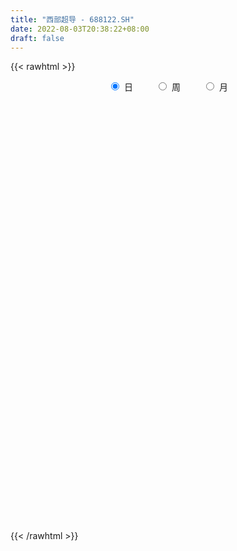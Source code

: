 ```yaml
---
title: "西部超导 - 688122.SH"
date: 2022-08-03T20:38:22+08:00
draft: false
---
```

{{< rawhtml >}}
    <div style="text-align: center">
        <label style="padding: 1rem;"><input style="margin-right: .5rem" type="radio" name="period" value="D" checked onclick="period_change(this)">日</label>
        <label style="padding: 1rem;"><input style="margin-right: .5rem" type="radio" name="period" value="W" onclick="period_change(this)">周</label>
        <label style="padding: 1rem;"><input style="margin-right: .5rem" type="radio" name="period" value="M" onclick="period_change(this)">月</label>
    </div>
    <div id="chart" style="height: 700px;"></div> 
    <script type="text/javascript">
        const D_v = [57027.42,48446.85,28046.89,37953.78,30852.14,162325.31,69707.3,101959.56,63583.74,63148.14,119239.12,76485.94,65074.45,111188.52,78993.96,98663.74,123408.89,110647.42,142051.95,63225.2,47201.34,43729.62,48823.1,102051.14,74031.85,87628.98,32818.19,31170.37,88315.98,64854.83,53844.44,51684.23,137825.36,200048.59,128542.59,64829.93,62893.76,61687.82,79766.02,69000.94,97392.15,54890.88,53044.72,69726.21,59780.4,45344.57,44100.99,67840.35,91385.64,55151.93,60480.2,50522.28,49335.0,26937.12,32583.42,28934.98,35469.59,57764.03,53669.3,38342.7,37540.08,57555.55,71163.08,38707.4,39367.63,46038.76,49444.09,58258.54,32965.31,24178.61,38503.69,73547.34,38342.26,63599.39,45339.49,41714.33,56532.76,75778.87,34344.13,21773.5,30338.18,36291.64,51525.41,87811.14,45546.42,60774.32,97685.31,61013.23,65616.36,51943.77,61048.98,67336.78,61920.7,81787.18,67456.93,51401.27,46165.67,102886.32,60103.16,50363.41,60274.38,87632.77,65618.44,65628.43,57380.72,41264.06,42016.08,89601.35,45863.29,64064.76,59469.29,48019.57,48780.52,35644.19,48282.32,44355.84,71027.33,82824.36,62574.26,123067.57,133809.39,112716.82,73483.2,62960.36,68723.86,106169.43,75143.52,88204.5,56214.66,53663.65,61919.44,58963.3,63326.14,52089.83,66176.0,89917.78,65395.13,65901.97,41947.98,49231.9,28905.96,27631.09,53488.25,55057.94,51469.54,52280.22,62489.91,56690.58,47560.97,55955.47,61143.95,40260.04,46722.71,30428.33,59166.1,34804.96,121939.46,64136.93,40184.03,48543.61,41804.87,35346.1,37020.71,33214.85,47218.52,63039.65,45026.88,24731.65,36877.8,35368.1,33563.31,35616.75,37044.67,57870.92,29372.92,44618.5,24556.59,21275.13,30909.27,34988.09,54610.08,16956.57,43494.52,30445.21,19922.7,42813.26,36936.7,21674.71,19981.69,34252.88,110930.07,59054.48,38199.43,26164.58,35424.66,32035.36,40298.21,45850.31,71883.12,35630.08,42596.51,39494.97,56755.79,58487.24,38365.01,36313.35,42392.71,49541.93,49494.05,58454.07,43697.83,41472.75,80933.39,67854.15,62449.76,38910.03,63928.89,50249.43,61956.06,55482.15,62510.7,93901.57,57106.71,40117.08,41220.97,36520.2,86731.71,132543.47,84507.27,71222.09,75343.32,62723.6,56294.05,63496.81,65098.68,57101.95,44288.17,49355.05,68244.44,177604.9,107948.39,81388.58,57133.51,55586.06,45649.23,84542.56,81088.76,82402.05,80209.77,62174.82,66253.97,136431.02,109353.73,121691.16,126866.62,191257.42,134963.25,105803.19,88731.63,115507.22,75445.06,67017.83,121593.19,73795.48,64242.0,87938.75,92090.74,66265.6,81469.46,97326.44,79227.2,92257.14,136342.35,100066.69,64715.04,72523.35,95875.71,77227.0,164157.5,68305.77,100524.69,49605.33,45935.05,47193.7,60741.63,68419.63,69269.49,54585.1,59413.17,49804.83,64938.25,49202.36,36484.06,26984.6,87600.62,36029.71,32215.84,59861.38,35288.98,86696.82,39581.29,39631.49,40087.29,26215.82,46668.92,27356.53,40952.16,39299.96,82412.97,54861.57,43089.24,33860.9,39773.05,34308.47,55915.06,69993.22,53138.33,48601.95,38971.61,59810.26,73914.83,69557.15,45769.28,103092.1,67958.18,50130.56,47833.45,59182.47,44489.31,48044.86,38451.21,60540.58,34086.86,43277.68,78548.74,85215.89,51246.7,50775.64,39223.56,52067.38,70601.54,34207.59,53481.96,89402.41,68734.56,37828.29,28563.62,37859.89,25555.88,30700.0,21625.68,38258.18,60382.24,25828.73,23712.63,29173.98,44944.7,70979.11,43513.46,50853.66,76410.58,101636.11,43041.86,40018.23,65933.99,55675.77,39710.43,48972.15,46639.34,32356.19,52362.65,31586.1,71595.82,86142.08,50240.61,37522.15,40723.95,103783.14,69205.96,57988.35,42858.79,46352.76,26786.65,36410.74,47304.78,29068.51,36529.67,43624.9,48409.45,39791.26,82767.28,58743.02,65323.08,81093.88,68467.56,48480.11,46813.18,42359.07,45041.87,87777.23,53024.63,35966.98,29689.89,35693.37,40023.54,88210.64,49537.74,30926.46,29955.31,21260.48,43390.33,26298.5,48642.52,35992.98,42456.88,31745.83,30101.41,36838.74,35193.21,30448.3,47803.25,29504.48,29858.89,36404.52,27430.95,23989.66,36433.1,25841.75,31567.59,28954.75,26285.07,32828.62,39932.23,43326.8,40684.73,76130.39,64665.5,62551.54,56770.51,60420.92,44391.58,34365.18,16111.24,17158.92,39846.95,24050.66,37837.43,30475.59,41305.48,37239.36,23524.22,35943.23,23025.29,21805.63,35883.62,55205.92,49694.63,74684.86,40868.38,45244.74,45487.69,81113.72,47164.55,39304.86,45161.54,35878.84,36767.37,45841.54,25528.65,39670.45,59153.28,59646.65,50591.96,32768.03,31453.62,39919.98,37384.37,91114.73,59478.33,49110.61,40382.24,42109.99,38418.59,40827.7,42742.59,35802.33,30528.11,61265.35,32115.95,28918.44,53665.56,33071.39,21815.39,26002.29,23308.97,30430.39,57127.09,58493.7,54087.59,67281.96]
const D_histogram = [0.0,-0.2303817664,-0.358349455,-0.37950124,-0.4319228466,-0.561476262,-0.6170696607,-0.8396038629,-0.8609091886,-0.7281202175,-0.4108756214,-0.158361403,-0.044172699,0.2977956426,0.4569636033,0.7436120621,0.903264761,1.0277741874,0.9254667685,0.8157131304,0.5915911968,0.5238041508,0.4523416451,0.5427493264,0.5333556981,0.3094374832,0.1707760664,0.0898788797,0.1494168376,0.1486490974,-0.0759250431,-0.0567741232,0.2304125677,0.5927995563,0.8958187535,1.0122364627,1.0485966151,0.9283739568,0.8692714677,0.839384095,0.5543222094,0.255742626,0.2196683895,0.2576203853,0.3298212645,0.2453680159,0.1329653009,0.2645425148,0.5466465939,0.5624483309,0.5815343249,0.3680565774,0.0817056737,-0.0612737266,-0.0569779965,-0.0166279371,0.0735990845,0.0446861494,-0.0581257639,-0.1832269519,-0.4282802682,-0.6887462994,-1.0591588415,-1.2245722796,-1.4580795413,-1.4876826546,-1.5338733575,-1.2520534112,-1.0050297652,-0.791750841,-0.5598587269,-0.4663028696,-0.3037508926,0.1111976391,0.3687764584,0.4610452828,0.2523603139,0.1276983667,-0.0631382644,-0.2157427754,-0.2835621478,-0.2219243788,-0.0997396705,-0.2961420854,-0.4974631585,-0.557439008,-0.2819007378,-0.0772663914,0.2446832768,0.3387404955,0.2855328023,0.2876650369,0.3020178385,0.397256164,0.5417612278,0.613247432,0.5795766754,0.6616818426,0.7894810914,0.730014263,0.7786261846,0.8249246154,0.9605541037,0.8735648078,0.6534405225,0.481173322,0.2300495302,0.3697182971,0.2905058188,0.5083623747,0.5296945346,0.6603724651,0.6272307309,0.4980995296,0.5952357122,0.8545466244,1.2388930992,1.1074695858,0.8402934215,0.4158814269,-0.4495431238,-0.9042648712,-1.051417078,-1.1967059424,-1.1741298062,-1.3613821513,-1.3915396731,-1.6273581885,-1.5203518358,-1.334630852,-0.94672281,-0.6634158419,-0.7870329529,-0.809621905,-1.063887412,-1.342948494,-1.5075421795,-1.2622173897,-1.1139243312,-1.1918661265,-1.1980359728,-1.1000070079,-0.7140235954,-0.3856951614,-0.266189469,-0.2181337946,-0.0598921411,0.1228770984,0.1841614753,0.2116178423,0.1106506947,0.1888633242,0.1272393381,0.1340712906,-0.100204046,-0.3288633546,-0.8929017284,-1.329859666,-1.5240209946,-1.3959970262,-1.259739662,-1.0894082144,-0.8843823898,-0.6140124237,-0.275892846,0.1048256737,0.3739848939,0.4982701443,0.5004877648,0.6119245505,0.8356355238,0.9552653887,1.0771538129,0.8903938411,0.7859741009,0.6513304145,0.591385051,0.5124069743,0.4902040376,0.5770236126,0.4282815167,0.2995356081,0.4095602335,0.495976358,0.5134332006,0.4575025944,0.3127910263,0.2246055221,0.144051536,0.0153775675,0.1115038919,0.2794197802,0.4088642039,0.4043696219,0.4262813743,0.4721965233,0.3573656647,0.2197395741,0.2481236754,0.1755661124,0.1075995469,0.1504891768,0.2960078737,0.4567061842,0.4751403954,0.4183113483,0.3054854026,0.3740164123,0.3781894349,0.4066755847,0.3752284079,0.2578698734,0.4483307192,0.5960825038,0.5037445667,0.4062906285,0.2817329859,0.2437156829,0.1222551337,0.0771124074,-0.0622330047,-0.3623044821,-0.4868220438,-0.5606773769,-0.4885008858,-0.3797951792,-0.0443428102,0.25492556,0.4986527388,0.6036717568,0.5593486589,0.5124523433,0.3120711913,0.3590481368,0.2342278378,-0.0216183376,-0.1884982123,-0.3395775901,-0.3163446263,0.1270772388,0.2749006257,0.345221061,0.4180123732,0.232951329,0.0313753095,0.0577725208,0.0845064388,0.2406835654,0.437348726,0.5236402385,0.5797070257,0.442175995,0.2628937114,-0.0377811551,0.1284393466,0.4321520771,0.9289424555,0.9691202574,0.959379727,1.1617351763,1.1965931531,1.0159750465,1.1516243325,1.1566798295,0.9238179514,0.7127560213,0.1291280605,-0.3724516802,-0.4565908595,-0.0298515287,0.151067716,0.4265448318,0.3176593177,-0.025238768,-0.3289381356,-0.5358769993,-0.5405489469,-0.4527048702,-1.0373298584,-1.4309697486,-1.8175769569,-1.8684040392,-1.8582010097,-1.8717773259,-1.7242488842,-1.4374272158,-1.427970411,-1.4479264234,-1.3249801225,-1.3475486902,-1.3989946668,-1.1480338863,-0.958662179,-0.8749859296,-0.9614198086,-0.8675935992,-0.9164429109,-0.8675504364,-0.8403057914,-0.7967864438,-0.7409790398,-0.4808716376,-0.1901297034,0.0265098068,0.275269237,0.4788007285,0.5605368736,0.5239956661,0.6559107096,0.8664935876,0.8893699234,0.8730557756,0.8118978365,0.778233213,0.8351821847,0.9510570371,0.81035853,0.8092110959,0.5969952287,0.6808936649,0.9214664617,1.0157846908,1.0315955464,1.3249567771,1.302908522,1.1221972303,0.9210684513,0.9683045372,0.9827328813,1.0176359519,0.8512629956,0.4653217375,0.158127019,-0.0654605204,0.1504731897,0.3813388545,0.2748256893,0.022434003,-0.0912317995,-0.3638601928,-0.6993043109,-0.7907365891,-0.9325918077,-0.934392432,-0.7708806455,-0.6867055598,-0.5702271445,-0.4223535401,-0.4179444652,-0.5237945582,-0.5988365018,-0.716278349,-0.4989567379,-0.4394459286,-0.4847950011,-0.5100612107,-0.3524123857,0.0757962657,0.3925048762,0.3231637678,-0.1422388585,-0.6256709279,-1.0827861615,-1.3776368565,-1.6153662956,-1.4124997491,-1.2631706036,-1.0393894582,-0.7885160665,-0.6194459893,-0.570364692,-0.5901048641,-0.7131425297,-0.6835278917,-0.7043707474,-0.6762838123,-0.6825536254,-0.2298407522,-0.1584892845,-0.1342648388,0.1332352114,0.1891684352,0.1569956536,0.1589968363,0.3383035828,0.3537280988,0.4045802948,0.4555428753,0.3854403242,0.1707771056,0.423925382,0.597396907,0.8419377229,1.1705302278,1.3704527762,1.4576165568,1.2919916316,1.0170572762,0.7922798203,0.3166322767,0.0034325669,-0.048585798,-0.1529577173,-0.2313551991,-0.3501003332,-0.0435790649,0.147846706,0.1278493404,0.2696542026,0.2336002537,0.3286562024,0.334231305,0.3503142336,0.1798887418,0.3184548898,0.4276357949,0.4491591766,0.5629218382,0.3800835629,0.0857921574,-0.1195344633,-0.4195223657,-0.6089976948,-0.9578396609,-1.1410397361,-1.2835192152,-1.115027273,-0.8459840978,-0.6537282043,-0.7096424756,-0.7219125865,-1.0268179811,-1.2843047113,-1.0355199151,-0.5943291031,0.1167160558,0.8298106522,1.1283926764,1.5720533636,1.7249798815,1.6026831825,1.4701842186,1.3080822213,1.1610216588,1.1694887678,1.0674735461,1.0497346448,0.9167917508,0.7426860005,0.5770177677,0.388269578,0.3172329567,0.1768340348,0.1064925682,0.2219907857,-0.0248415648,0.1217644425,0.3002379045,0.2033801357,0.0042961792,-0.3320357929,-0.3256567294,-0.3267888385,-0.414787603,-0.6014520565,-0.7922152679,-0.8429155489,-0.7355159372,-0.6580586724,-0.7576443792,-0.399654477,0.100920449,0.2438355181,0.4302210312,0.2814664513,0.1633816454,0.134793721,0.7212584938,1.0322350467,1.1620971694,1.1434569689,0.847590851,0.4636568189,0.0799692812,-0.12983192,-0.207863316,-0.3774291123,-0.5135693079,-0.5342979159,-0.4127376522,-0.0957442459,-0.0108898479,-0.0287339994,0.0693809337,0.1385106221,0.1778752148,-0.0259708186,-0.2049473194,-0.2940308782,-0.1791178289]
const D_fast = [0.0,-0.287977208,-0.5055322603,-0.6215593553,-0.7819616735,-1.0518841545,-1.2617449683,-1.6941801362,-1.9307127591,-1.9799538424,-1.7654281517,-1.552504284,-1.4493587547,-1.0329415025,-0.759532641,-0.2869811667,0.0984877225,0.4799406958,0.608999969,0.7031746135,0.6269504791,0.6901144708,0.7317373764,0.9578323892,1.0817776855,0.9352188414,0.8392514412,0.7808239744,0.8777161418,0.9141106758,0.6705552746,0.6755126636,1.0203024965,1.5308893742,2.0578632598,2.4273400846,2.7258493908,2.8377202217,2.9959355995,3.1758942505,3.0294129173,2.7947689904,2.8136118513,2.9159689434,3.0706251387,3.0475138941,2.9683525043,3.166065347,3.5848310745,3.7412448943,3.9057144694,3.7842508663,3.518326381,3.3600285491,3.35007978,3.3862728552,3.4948996479,3.4771582502,3.3598148959,3.1889069699,2.8367835866,2.4041309805,1.7689287281,1.29737222,0.699345073,0.297821296,-0.1318377463,-0.1630311527,-0.167264948,-0.1519237341,-0.0599963017,-0.0830161618,0.0035980921,0.4463460336,0.7961189674,1.0036491125,0.858054222,0.7653168666,0.5586956694,0.3521554646,0.2134455552,0.2196022295,0.3168520202,0.0464140839,-0.2792727788,-0.4786083804,-0.2735452946,-0.088227546,0.2948929413,0.4736352839,0.4918107913,0.5658592852,0.6557165463,0.8502689128,1.1302142836,1.3550123458,1.4662357581,1.7137613859,2.0389309075,2.1619676449,2.4052361127,2.6577656973,3.0335337115,3.1649356176,3.1081714629,3.0561975929,2.8625861837,3.0946845248,3.0880985012,3.4330456508,3.5868014443,3.8825724912,4.0062384396,4.0016321208,4.2475772314,4.7205247997,5.4145945493,5.5600384323,5.5029356235,5.1824939855,4.2046836539,3.5238956887,3.1138892124,2.6694238624,2.398467547,1.8708696641,1.492827224,0.8501691616,0.5770875552,0.429150826,0.5803781655,0.6978311732,0.377455824,0.1524613956,-0.3677759644,-0.9825741699,-1.5240534002,-1.5942829579,-1.7244709822,-2.1003793091,-2.4060581486,-2.5830309357,-2.3755534221,-2.1436487784,-2.0906904532,-2.0971682275,-1.9538996093,-1.7404110952,-1.6330863495,-1.5527255219,-1.6260299958,-1.5006015352,-1.5304156868,-1.4900659116,-1.7493922598,-2.0602674071,-2.847531213,-3.616954067,-4.1921206442,-4.4130959324,-4.5917734838,-4.6937940897,-4.7098638626,-4.5929970024,-4.3238506362,-3.9169256981,-3.5542702543,-3.3054174679,-3.1780779062,-2.9136599828,-2.4810401286,-2.1225939165,-1.7314170391,-1.6955785506,-1.6035047656,-1.5753158484,-1.4874149492,-1.4382912823,-1.3379432096,-1.1068677314,-1.1485394481,-1.2024014547,-0.989986771,-0.7795765569,-0.6337614142,-0.5753163718,-0.6418301833,-0.6738643071,-0.718405409,-0.8432349857,-0.7192326884,-0.481461855,-0.2498013804,-0.1532035569,-0.0247214609,0.139242819,0.1137533765,0.0310621794,0.1214771995,0.0928111646,0.0517444858,0.13225641,0.3517770753,0.6266519318,0.7638712419,0.8116200319,0.7751654368,0.9372005496,1.0359209309,1.1660759768,1.228435902,1.1755448359,1.4780883615,1.7748607721,1.8084589766,1.8125776956,1.7584532994,1.7813649172,1.6904681514,1.664603527,1.5096998636,1.1190522657,0.8728291931,0.6588045157,0.6088557854,0.6226126972,0.9469793637,1.3099791239,1.6783694873,1.9343064446,2.0298205114,2.1110372816,1.9886739274,2.1254129072,2.0591495676,1.7978988078,1.5838943801,1.3479206047,1.2920674119,1.7672585867,1.9838071301,2.1404328306,2.3177272362,2.1909040241,1.9971718321,2.0380121735,2.0858727012,2.3022207192,2.6082230612,2.8254246334,3.026418177,2.999431145,2.8858722893,2.575752134,2.7740824724,3.1858332222,3.9148592145,4.1973170806,4.427421482,4.9202107254,5.2542169905,5.3275926456,5.7511480147,6.045373469,6.0434660788,6.010593154,5.4592472083,4.8645545476,4.6662676534,5.085544102,5.3042302757,5.6863435995,5.6568729148,5.3076651371,4.9217312356,4.5808231221,4.4410139378,4.4156817969,3.5717243441,2.8203420168,1.9793405693,1.4614124771,1.0070652542,0.5255446065,0.2420108272,0.1694756916,-0.1780601063,-0.5599977246,-0.7682964542,-1.1277521945,-1.5289468379,-1.5649945289,-1.6152883663,-1.7503585994,-2.0771474305,-2.2002196209,-2.4781796604,-2.6461747949,-2.8290065978,-2.9846838611,-3.1141212171,-2.9742317243,-2.731022216,-2.507755254,-2.1901785146,-1.866946841,-1.6450764775,-1.5506187685,-1.2547260475,-0.8275197727,-0.582300956,-0.38035116,-0.2385346399,-0.0776409601,0.1881035577,0.5417426694,0.6036337948,0.8047891347,0.7418220747,0.9959439271,1.4668833394,1.8151477411,2.0888574833,2.7134579083,3.0171367837,3.1169747996,3.1461131334,3.4354253536,3.695536918,3.9848489766,4.0312917692,3.7616809455,3.4940179817,3.2540653122,3.5076173198,3.8338176981,3.7960109553,3.5492277698,3.4127540174,3.0491605758,2.53889038,2.2497739545,1.874770784,1.6393720518,1.6101636769,1.5226623726,1.4965840018,1.5388692212,1.4387921798,1.2019934473,0.9772423782,0.6807309438,0.7733133704,0.7229626976,0.5564148747,0.4036333625,0.473179091,0.9203368089,1.3351716384,1.346621472,0.8456591311,0.2058093297,-0.5220024443,-1.1612623534,-1.8028333665,-1.9530917571,-2.1195552626,-2.1556214818,-2.1018771067,-2.0876685268,-2.1811784026,-2.3484447907,-2.6497680886,-2.7910354236,-2.9879709661,-3.1289549841,-3.3058632036,-2.9106105185,-2.8788813718,-2.8882231359,-2.5874142828,-2.4841889502,-2.4771128184,-2.4353624267,-2.1714797844,-2.0676232437,-1.9156259741,-1.7507776748,-1.7245201448,-1.896489087,-1.5373594651,-1.2145387134,-0.7595134667,-0.1382884049,0.4042473376,0.8558152574,1.0131882401,0.9925182038,0.965810703,0.5693212285,0.2569796604,0.192814846,0.0502034974,-0.0860327842,-0.2923030016,0.0033235004,0.2317109479,0.2436759173,0.4528943302,0.4752404448,0.652460444,0.7415933728,0.8452548598,0.7198015535,0.937981424,1.1540712778,1.2878844536,1.5423775747,1.4545601902,1.181716824,0.9465065876,0.5416380937,0.1999133409,-0.3883885404,-0.8568485496,-1.3202078326,-1.4304727086,-1.3729255578,-1.3441017154,-1.5774266056,-1.7701748631,-2.331784753,-2.910347661,-2.9204428436,-2.6278343074,-1.8876101346,-0.9670628751,-0.3863826818,0.4502913463,1.0344628345,1.3128369312,1.5478840219,1.7128025799,1.8559974322,2.1568367331,2.3216898979,2.5663846578,2.6626397015,2.6742054514,2.6527916605,2.5611108653,2.5693824831,2.4731920699,2.4294737454,2.6004696592,2.3474269176,2.5244740355,2.7780069736,2.7319942388,2.533984327,2.1146434067,2.0396082878,1.9567789692,1.7650833039,1.4280558363,1.0392388079,0.7778096397,0.701330267,0.6142728637,0.3252760621,0.5833523451,1.1091573833,1.313031332,1.6069721029,1.5285841358,1.4513447413,1.4564552471,2.2232346434,2.792269958,3.212656373,3.4798804147,3.3959120096,3.1278921821,2.7641969648,2.5219377836,2.3919405585,2.1280174841,1.8634849616,1.7091818747,1.7275577253,2.0206150701,2.1027470061,2.0777193548,2.1931795214,2.2969368653,2.3807702616,2.1704315236,1.940218193,1.7776269146,1.8477605066]
const D_slow = [0.0,-0.0575954416,-0.1471828053,-0.2420581153,-0.350038827,-0.4904078925,-0.6446753076,-0.8545762734,-1.0698035705,-1.2518336249,-1.3545525302,-1.394142881,-1.4051860557,-1.3307371451,-1.2164962443,-1.0305932287,-0.8047770385,-0.5478334916,-0.3164667995,-0.1125385169,0.0353592823,0.16631032,0.2793957313,0.4150830629,0.5484219874,0.6257813582,0.6684753748,0.6909450947,0.7282993041,0.7654615785,0.7464803177,0.7322867869,0.7898899288,0.9380898179,1.1620445063,1.4151036219,1.6772527757,1.9093462649,2.1266641318,2.3365101556,2.4750907079,2.5390263644,2.5939434618,2.6583485581,2.7408038742,2.8021458782,2.8353872034,2.9015228321,3.0381844806,3.1787965633,3.3241801446,3.4161942889,3.4366207073,3.4213022757,3.4070577765,3.4029007923,3.4213005634,3.4324721008,3.4179406598,3.3721339218,3.2650638548,3.0928772799,2.8280875695,2.5219444996,2.1574246143,1.7855039506,1.4020356113,1.0890222585,0.8377648172,0.6398271069,0.4998624252,0.3832867078,0.3073489846,0.3351483944,0.427342509,0.5426038297,0.6056939082,0.6376184999,0.6218339338,0.5678982399,0.497007703,0.4415266083,0.4165916907,0.3425561693,0.2181903797,0.0788306277,0.0083554432,-0.0109611546,0.0502096646,0.1348947884,0.206277989,0.2781942482,0.3536987079,0.4530127489,0.5884530558,0.7417649138,0.8866590827,1.0520795433,1.2494498161,1.4319533819,1.626609928,1.8328410819,2.0729796078,2.2913708098,2.4547309404,2.5750242709,2.6325366535,2.7249662277,2.7975926824,2.9246832761,3.0571069097,3.222200026,3.3790077087,3.5035325912,3.6523415192,3.8659781753,4.1757014501,4.4525688466,4.6626422019,4.7666125587,4.6542267777,4.4281605599,4.1653062904,3.8661298048,3.5725973532,3.2322518154,2.8843668971,2.47752735,2.0974393911,1.7637816781,1.5271009755,1.3612470151,1.1644887768,0.9620833006,0.6961114476,0.3603743241,-0.0165112208,-0.3320655682,-0.610546651,-0.9085131826,-1.2080221758,-1.4830239278,-1.6615298267,-1.757953617,-1.8245009842,-1.8790344329,-1.8940074682,-1.8632881936,-1.8172478247,-1.7643433642,-1.7366806905,-1.6894648594,-1.6576550249,-1.6241372022,-1.6491882137,-1.7314040524,-1.9546294845,-2.287094401,-2.6680996497,-3.0170989062,-3.3320338217,-3.6043858753,-3.8254814728,-3.9789845787,-4.0479577902,-4.0217513718,-3.9282551483,-3.8036876122,-3.678565671,-3.5255845334,-3.3166756524,-3.0778593052,-2.808570852,-2.5859723917,-2.3894788665,-2.2266462629,-2.0788000001,-1.9506982566,-1.8281472472,-1.683891344,-1.5768209648,-1.5019370628,-1.3995470044,-1.2755529149,-1.1471946148,-1.0328189662,-0.9546212096,-0.8984698291,-0.8624569451,-0.8586125532,-0.8307365803,-0.7608816352,-0.6586655842,-0.5575731788,-0.4510028352,-0.3329537044,-0.2436122882,-0.1886773947,-0.1266464758,-0.0827549477,-0.055855061,-0.0182327668,0.0557692016,0.1699457476,0.2887308465,0.3933086836,0.4696800342,0.5631841373,0.657731496,0.7594003922,0.8532074941,0.9176749625,1.0297576423,1.1787782683,1.3047144099,1.4062870671,1.4767203135,1.5376492343,1.5682130177,1.5874911195,1.5719328684,1.4813567478,1.3596512369,1.2194818926,1.0973566712,1.0024078764,0.9913221739,1.0550535639,1.1797167486,1.3306346878,1.4704718525,1.5985849383,1.6766027362,1.7663647704,1.8249217298,1.8195171454,1.7723925923,1.6874981948,1.6084120382,1.6401813479,1.7089065044,1.7952117696,1.8997148629,1.9579526952,1.9657965225,1.9802396527,2.0013662624,2.0615371538,2.1708743353,2.3017843949,2.4467111513,2.5572551501,2.6229785779,2.6135332891,2.6456431258,2.7536811451,2.9859167589,3.2281968233,3.468041755,3.7584755491,4.0576238374,4.311617599,4.5995236822,4.8886936395,5.1196481274,5.2978371327,5.3301191478,5.2370062278,5.1228585129,5.1153956307,5.1531625597,5.2597987677,5.3392135971,5.3329039051,5.2506693712,5.1167001214,4.9815628847,4.8683866671,4.6090542025,4.2513117654,3.7969175262,3.3298165163,2.8652662639,2.3973219324,1.9662597114,1.6069029074,1.2499103047,0.8879286988,0.5566836682,0.2197964957,-0.129952171,-0.4169606426,-0.6566261874,-0.8753726698,-1.1157276219,-1.3326260217,-1.5617367494,-1.7786243585,-1.9887008064,-2.1878974173,-2.3731421773,-2.4933600867,-2.5408925125,-2.5342650608,-2.4654477516,-2.3457475695,-2.2056133511,-2.0746144346,-1.9106367572,-1.6940133603,-1.4716708794,-1.2534069355,-1.0504324764,-0.8558741731,-0.647078627,-0.4093143677,-0.2067247352,-0.0044219612,0.144826846,0.3150502622,0.5454168776,0.7993630503,1.0572619369,1.3885011312,1.7142282617,1.9947775693,2.2250446821,2.4671208164,2.7128040367,2.9672130247,3.1800287736,3.296359208,3.3358909627,3.3195258326,3.35714413,3.4524788437,3.521185266,3.5267937667,3.5039858169,3.4130207687,3.2381946909,3.0405105437,2.8073625917,2.5737644837,2.3810443224,2.2093679324,2.0668111463,1.9612227613,1.856736645,1.7257880054,1.57607888,1.3970092927,1.2722701083,1.1624086261,1.0412098759,0.9136945732,0.8255914768,0.8445405432,0.9426667622,1.0234577042,0.9878979896,0.8314802576,0.5607837172,0.2163745031,-0.1874670708,-0.5405920081,-0.856384659,-1.1162320235,-1.3133610402,-1.4682225375,-1.6108137105,-1.7583399265,-1.936625559,-2.1075075319,-2.2836002187,-2.4526711718,-2.6233095782,-2.6807697662,-2.7203920873,-2.753958297,-2.7206494942,-2.6733573854,-2.634108472,-2.5943592629,-2.5097833672,-2.4213513425,-2.3202062688,-2.20632055,-2.109960469,-2.0672661926,-1.9612848471,-1.8119356204,-1.6014511896,-1.3088186327,-0.9662054386,-0.6018012994,-0.2788033915,-0.0245390725,0.1735308826,0.2526889518,0.2535470935,0.241400644,0.2031612147,0.1453224149,0.0577973316,0.0469025654,0.0838642419,0.115826577,0.1832401276,0.2416401911,0.3238042417,0.4073620679,0.4949406263,0.5399128117,0.6195265342,0.7264354829,0.8387252771,0.9794557366,1.0744766273,1.0959246667,1.0660410508,0.9611604594,0.8089110357,0.5694511205,0.2841911865,-0.0366886173,-0.3154454356,-0.52694146,-0.6903735111,-0.86778413,-1.0482622766,-1.3049667719,-1.6260429497,-1.8849229285,-2.0335052043,-2.0043261903,-1.7968735273,-1.5147753582,-1.1217620173,-0.6905170469,-0.2898462513,0.0776998033,0.4047203587,0.6949757734,0.9873479653,1.2542163518,1.516650013,1.7458479507,1.9315194508,2.0757738928,2.1728412873,2.2521495264,2.2963580351,2.3229811772,2.3784788736,2.3722684824,2.402709593,2.4777690691,2.5286141031,2.5296881478,2.4466791996,2.3652650173,2.2835678076,2.1798709069,2.0295078928,1.8314540758,1.6207251886,1.4368462043,1.2723315362,1.0829204414,0.9830068221,1.0082369343,1.0691958139,1.1767510717,1.2471176845,1.2879630959,1.3216615261,1.5019761496,1.7600349112,2.0505592036,2.3364234458,2.5483211586,2.6642353633,2.6842276836,2.6517697036,2.5998038746,2.5054465965,2.3770542695,2.2434797905,2.1402953775,2.116359316,2.113636854,2.1064533542,2.1237985876,2.1584262432,2.2028950469,2.1964023422,2.1451655124,2.0716577928,2.0268783356]
const D_data = [['2020-07-15', 43.82, 39.87, 39.8, 44.18],['2020-07-16', 39.79, 36.26, 35.5, 39.81],['2020-07-17', 36.44, 36.32, 35.71, 37.2],['2020-07-20', 36.37, 36.93, 34.71, 36.96],['2020-07-21', 36.8, 35.97, 35.67, 37.38],['2020-07-22', 31.0, 34.05, 31.0, 34.4],['2020-07-23', 33.23, 33.92, 33.0, 34.3],['2020-07-24', 31.51, 30.38, 30.03, 32.7],['2020-07-27', 30.6, 31.42, 29.8, 31.65],['2020-07-28', 31.84, 32.85, 31.45, 33.49],['2020-07-29', 33.0, 35.74, 33.0, 36.36],['2020-07-30', 36.0, 36.05, 35.67, 37.5],['2020-07-31', 36.02, 35.03, 34.43, 36.45],['2020-08-03', 35.39, 39.03, 35.29, 41.2],['2020-08-04', 40.3, 38.22, 37.57, 40.88],['2020-08-05', 38.59, 41.35, 37.7, 41.87],['2020-08-06', 41.0, 41.5, 40.52, 44.88],['2020-08-07', 41.32, 42.51, 40.16, 43.68],['2020-08-10', 41.79, 40.45, 39.8, 44.8],['2020-08-11', 40.42, 40.45, 39.06, 41.6],['2020-08-12', 40.0, 38.67, 37.88, 40.55],['2020-08-13', 38.77, 40.3, 38.77, 41.39],['2020-08-14', 40.01, 40.3, 39.09, 41.1],['2020-08-17', 40.63, 42.83, 40.63, 43.83],['2020-08-18', 43.69, 42.3, 41.8, 43.76],['2020-08-19', 42.75, 39.4, 38.48, 43.49],['2020-08-20', 39.0, 39.77, 38.0, 40.2],['2020-08-21', 40.37, 40.1, 39.55, 41.04],['2020-08-24', 39.68, 42.0, 39.68, 42.67],['2020-08-25', 42.22, 41.63, 41.0, 43.15],['2020-08-26', 41.98, 38.35, 38.17, 41.98],['2020-08-27', 38.75, 40.9, 38.47, 41.26],['2020-08-28', 40.51, 45.27, 40.1, 45.7],['2020-08-31', 46.11, 48.43, 45.58, 52.83],['2020-09-01', 48.64, 50.24, 48.0, 51.6],['2020-09-02', 49.28, 49.99, 47.63, 50.23],['2020-09-03', 49.37, 50.45, 48.58, 52.81],['2020-09-04', 49.0, 49.31, 47.55, 50.1],['2020-09-07', 49.35, 50.6, 48.8, 54.23],['2020-09-08', 51.32, 51.73, 48.81, 52.47],['2020-09-09', 52.35, 48.58, 45.15, 53.75],['2020-09-10', 48.5, 47.51, 47.0, 49.44],['2020-09-11', 47.52, 50.45, 46.0, 50.49],['2020-09-14', 50.75, 51.95, 50.15, 53.65],['2020-09-15', 52.3, 53.3, 50.87, 54.12],['2020-09-16', 53.3, 51.93, 51.16, 53.48],['2020-09-17', 51.46, 51.6, 49.9, 52.46],['2020-09-18', 52.18, 55.28, 52.08, 55.76],['2020-09-21', 55.01, 59.04, 54.14, 59.89],['2020-09-22', 57.81, 57.4, 55.68, 59.23],['2020-09-23', 57.63, 58.46, 56.56, 60.28],['2020-09-24', 57.08, 55.88, 55.88, 59.81],['2020-09-25', 56.83, 54.28, 54.23, 58.25],['2020-09-28', 55.13, 55.41, 53.91, 56.2],['2020-09-29', 55.71, 57.32, 55.45, 58.5],['2020-09-30', 57.21, 58.35, 56.85, 59.5],['2020-10-09', 58.95, 59.84, 57.61, 61.24],['2020-10-12', 60.18, 59.05, 57.8, 60.5],['2020-10-13', 58.9, 58.25, 55.95, 58.9],['2020-10-14', 57.31, 57.74, 56.95, 58.88],['2020-10-15', 57.6, 55.46, 54.7, 58.63],['2020-10-16', 54.91, 53.9, 51.78, 55.6],['2020-10-19', 54.16, 50.53, 50.31, 54.81],['2020-10-20', 50.53, 51.11, 50.08, 51.61],['2020-10-21', 50.87, 48.43, 48.38, 51.43],['2020-10-22', 48.6, 49.37, 47.78, 50.63],['2020-10-23', 49.52, 47.97, 47.72, 50.81],['2020-10-26', 48.81, 51.78, 47.0, 52.0],['2020-10-27', 51.11, 52.01, 50.25, 52.72],['2020-10-28', 51.48, 52.22, 50.5, 53.2],['2020-10-29', 51.81, 53.2, 50.17, 53.95],['2020-10-30', 57.95, 52.0, 51.81, 59.0],['2020-11-02', 53.0, 53.3, 50.81, 53.55],['2020-11-03', 54.21, 58.0, 54.21, 58.36],['2020-11-04', 57.99, 58.1, 56.1, 58.82],['2020-11-05', 58.81, 57.38, 57.2, 58.81],['2020-11-06', 57.94, 53.66, 53.0, 57.94],['2020-11-09', 54.19, 54.05, 51.88, 54.47],['2020-11-10', 54.22, 52.48, 52.0, 54.45],['2020-11-11', 52.26, 52.0, 51.58, 53.22],['2020-11-12', 51.8, 52.34, 51.51, 53.7],['2020-11-13', 52.01, 53.81, 51.31, 54.3],['2020-11-16', 55.75, 55.0, 52.81, 55.75],['2020-11-17', 54.3, 50.7, 48.78, 54.48],['2020-11-18', 50.2, 49.28, 48.6, 50.98],['2020-11-19', 49.02, 49.94, 48.38, 51.47],['2020-11-20', 50.17, 54.4, 49.63, 55.39],['2020-11-23', 55.1, 54.67, 52.83, 55.91],['2020-11-24', 54.0, 57.64, 53.9, 58.6],['2020-11-25', 57.68, 56.16, 55.76, 58.31],['2020-11-26', 56.16, 54.7, 53.5, 57.52],['2020-11-27', 54.7, 55.52, 54.54, 57.5],['2020-11-30', 55.88, 56.0, 55.06, 59.31],['2020-12-01', 55.8, 57.65, 53.7, 58.74],['2020-12-02', 57.88, 59.37, 57.0, 60.5],['2020-12-03', 59.13, 59.6, 58.06, 60.79],['2020-12-04', 59.0, 58.98, 56.9, 59.66],['2020-12-07', 59.3, 61.2, 58.88, 63.18],['2020-12-08', 61.0, 63.09, 60.15, 63.95],['2020-12-09', 62.78, 61.73, 61.29, 63.85],['2020-12-10', 61.95, 63.88, 60.66, 64.59],['2020-12-11', 63.22, 65.0, 62.96, 67.05],['2020-12-14', 65.0, 67.61, 64.01, 68.49],['2020-12-15', 67.07, 66.0, 64.19, 68.6],['2020-12-16', 66.1, 64.45, 63.55, 66.5],['2020-12-17', 63.93, 64.8, 63.2, 65.39],['2020-12-18', 64.17, 63.32, 62.65, 65.58],['2020-12-21', 63.4, 68.54, 62.82, 70.66],['2020-12-22', 69.0, 66.62, 66.11, 69.47],['2020-12-23', 67.01, 71.45, 65.83, 72.8],['2020-12-24', 71.5, 70.48, 70.45, 75.47],['2020-12-25', 71.75, 73.19, 69.2, 74.42],['2020-12-28', 72.18, 72.39, 70.54, 75.39],['2020-12-29', 71.91, 71.69, 69.42, 73.5],['2020-12-30', 71.35, 75.39, 70.61, 76.5],['2020-12-31', 75.42, 79.51, 74.23, 80.46],['2021-01-04', 80.06, 84.24, 79.51, 85.86],['2021-01-05', 83.75, 80.02, 76.63, 83.83],['2021-01-06', 81.0, 78.67, 77.79, 81.2],['2021-01-07', 78.8, 76.0, 72.4, 79.43],['2021-01-08', 75.29, 67.63, 67.36, 75.95],['2021-01-11', 67.46, 69.3, 66.0, 73.5],['2021-01-12', 69.23, 71.35, 69.23, 74.86],['2021-01-13', 72.79, 70.25, 69.01, 73.3],['2021-01-14', 70.07, 71.6, 68.45, 74.2],['2021-01-15', 72.1, 67.99, 63.88, 72.29],['2021-01-18', 68.0, 68.7, 66.52, 69.5],['2021-01-19', 69.12, 64.57, 63.8, 69.73],['2021-01-20', 64.84, 67.58, 64.84, 68.3],['2021-01-21', 68.32, 68.49, 66.8, 69.5],['2021-01-22', 68.0, 71.9, 67.5, 72.5],['2021-01-25', 72.66, 71.97, 70.89, 76.0],['2021-01-26', 70.0, 66.9, 65.0, 70.0],['2021-01-27', 66.9, 67.28, 64.03, 67.95],['2021-01-28', 66.11, 62.99, 62.28, 67.42],['2021-01-29', 63.4, 60.34, 58.8, 64.84],['2021-02-01', 60.0, 59.45, 58.56, 62.0],['2021-02-02', 59.75, 63.67, 58.2, 64.5],['2021-02-03', 62.71, 62.5, 60.46, 63.89],['2021-02-04', 63.61, 58.82, 57.0, 63.61],['2021-02-05', 60.02, 58.38, 58.27, 60.35],['2021-02-08', 58.5, 58.82, 57.0, 60.0],['2021-02-09', 59.19, 62.79, 58.39, 63.47],['2021-02-10', 63.03, 63.32, 61.31, 65.65],['2021-02-18', 64.66, 61.4, 61.02, 65.83],['2021-02-19', 61.45, 60.5, 58.7, 61.75],['2021-02-22', 61.53, 62.06, 60.96, 64.48],['2021-02-23', 60.39, 63.05, 58.42, 64.0],['2021-02-24', 64.18, 62.05, 61.16, 65.5],['2021-02-25', 60.5, 61.77, 59.59, 63.0],['2021-02-26', 61.03, 59.84, 59.84, 63.91],['2021-03-01', 60.01, 61.9, 60.01, 62.48],['2021-03-02', 62.61, 60.08, 59.2, 62.86],['2021-03-03', 60.41, 60.66, 59.81, 61.35],['2021-03-04', 60.13, 56.8, 56.52, 60.9],['2021-03-05', 55.85, 55.2, 54.16, 57.19],['2021-03-08', 55.68, 48.09, 48.03, 55.89],['2021-03-09', 48.54, 45.77, 44.01, 48.54],['2021-03-10', 47.0, 45.6, 45.1, 47.33],['2021-03-11', 45.97, 47.88, 45.56, 48.26],['2021-03-12', 48.48, 47.18, 46.26, 48.69],['2021-03-15', 47.5, 47.0, 46.16, 48.15],['2021-03-16', 47.31, 47.13, 46.67, 49.16],['2021-03-17', 47.35, 48.08, 45.6, 48.3],['2021-03-18', 48.3, 49.65, 47.78, 50.99],['2021-03-19', 48.6, 51.49, 48.3, 52.48],['2021-03-22', 50.86, 51.48, 50.06, 53.3],['2021-03-23', 51.48, 50.53, 49.7, 52.36],['2021-03-24', 50.0, 49.21, 48.17, 51.36],['2021-03-25', 49.31, 50.82, 49.11, 51.55],['2021-03-26', 50.99, 53.23, 50.5, 53.45],['2021-03-29', 53.94, 53.12, 52.6, 55.21],['2021-03-30', 53.38, 54.2, 52.7, 55.68],['2021-03-31', 53.8, 50.56, 50.17, 54.0],['2021-04-01', 51.26, 51.12, 50.31, 51.86],['2021-04-02', 51.6, 50.34, 49.7, 52.58],['2021-04-06', 50.5, 50.94, 50.5, 51.67],['2021-04-07', 50.94, 50.48, 50.0, 51.48],['2021-04-08', 50.35, 51.05, 49.94, 52.77],['2021-04-09', 51.06, 52.77, 50.7, 53.25],['2021-04-12', 52.52, 49.82, 48.28, 53.48],['2021-04-13', 49.65, 49.39, 48.96, 50.29],['2021-04-14', 49.8, 52.41, 49.4, 52.72],['2021-04-15', 52.31, 52.82, 51.58, 53.3],['2021-04-16', 52.45, 52.47, 52.05, 53.39],['2021-04-19', 52.0, 51.68, 51.19, 52.44],['2021-04-20', 51.31, 50.19, 49.88, 51.68],['2021-04-21', 49.91, 50.35, 49.02, 50.66],['2021-04-22', 50.35, 50.01, 49.65, 50.79],['2021-04-23', 50.01, 48.78, 48.03, 50.29],['2021-04-26', 50.66, 51.44, 50.6, 53.1],['2021-04-27', 51.6, 53.1, 50.8, 53.57],['2021-04-28', 52.79, 53.6, 52.1, 53.8],['2021-04-29', 53.6, 52.5, 52.5, 55.0],['2021-04-30', 52.5, 53.14, 51.69, 53.77],['2021-05-06', 53.35, 53.93, 52.35, 54.38],['2021-05-07', 54.3, 52.02, 52.01, 55.2],['2021-05-10', 52.52, 51.25, 49.85, 52.52],['2021-05-11', 50.35, 53.2, 50.15, 53.36],['2021-05-12', 53.19, 51.97, 51.56, 54.26],['2021-05-13', 51.33, 51.75, 51.05, 53.76],['2021-05-14', 52.28, 53.17, 50.3, 53.3],['2021-05-17', 53.17, 55.15, 53.17, 56.21],['2021-05-18', 55.14, 56.49, 54.46, 58.2],['2021-05-19', 56.49, 55.6, 54.95, 56.66],['2021-05-20', 55.5, 54.96, 54.62, 56.35],['2021-05-21', 55.44, 54.15, 53.31, 55.57],['2021-05-24', 54.11, 56.65, 53.85, 56.65],['2021-05-25', 56.48, 56.43, 55.66, 57.15],['2021-05-26', 57.0, 57.24, 56.0, 58.15],['2021-05-27', 57.22, 56.91, 56.55, 57.85],['2021-05-28', 56.96, 55.81, 55.02, 57.1],['2021-05-31', 56.3, 60.29, 56.12, 60.83],['2021-06-01', 59.88, 61.25, 59.39, 62.62],['2021-06-02', 60.81, 59.01, 58.82, 61.99],['2021-06-03', 59.26, 58.99, 58.27, 60.14],['2021-06-04', 59.02, 58.53, 58.05, 62.3],['2021-06-07', 58.3, 59.6, 58.3, 60.38],['2021-06-08', 59.5, 58.49, 57.01, 59.95],['2021-06-09', 58.99, 59.3, 58.76, 60.11],['2021-06-10', 58.5, 57.85, 57.67, 59.5],['2021-06-11', 57.3, 54.69, 54.01, 57.61],['2021-06-15', 54.69, 55.6, 54.06, 56.66],['2021-06-16', 55.6, 55.46, 54.88, 56.62],['2021-06-17', 55.54, 57.03, 55.01, 57.3],['2021-06-18', 57.18, 57.78, 56.08, 58.67],['2021-06-21', 58.61, 61.8, 58.61, 61.97],['2021-06-22', 64.5, 63.3, 63.2, 68.0],['2021-06-23', 63.65, 64.54, 63.65, 66.2],['2021-06-24', 64.0, 64.37, 64.0, 68.0],['2021-06-25', 64.0, 63.33, 62.21, 64.05],['2021-06-28', 63.36, 63.7, 63.36, 65.57],['2021-06-29', 63.76, 61.67, 61.01, 64.12],['2021-06-30', 61.98, 64.87, 61.8, 65.27],['2021-07-01', 64.0, 63.0, 63.0, 65.98],['2021-07-02', 62.9, 60.67, 60.66, 63.49],['2021-07-05', 60.98, 60.81, 60.06, 62.4],['2021-07-06', 60.94, 60.18, 58.6, 61.33],['2021-07-07', 59.9, 61.99, 58.68, 62.15],['2021-07-08', 63.0, 68.68, 63.0, 71.23],['2021-07-09', 67.0, 66.98, 66.01, 69.2],['2021-07-12', 67.39, 67.1, 66.7, 69.88],['2021-07-13', 67.37, 68.09, 66.01, 68.6],['2021-07-14', 67.3, 65.09, 64.08, 67.3],['2021-07-15', 65.3, 64.22, 62.58, 65.52],['2021-07-16', 63.88, 66.92, 63.62, 68.49],['2021-07-19', 67.59, 67.41, 66.67, 69.8],['2021-07-20', 66.33, 69.95, 66.01, 71.08],['2021-07-21', 69.8, 71.99, 69.08, 72.5],['2021-07-22', 72.01, 72.08, 70.32, 73.53],['2021-07-23', 71.97, 72.87, 69.0, 73.5],['2021-07-26', 73.5, 70.99, 69.78, 76.13],['2021-07-27', 70.8, 70.26, 70.0, 74.33],['2021-07-28', 68.47, 67.9, 64.7, 70.3],['2021-07-29', 68.8, 73.8, 68.8, 74.39],['2021-07-30', 79.87, 77.41, 75.22, 80.99],['2021-08-02', 77.3, 82.96, 77.3, 84.33],['2021-08-03', 81.05, 79.9, 79.6, 84.1],['2021-08-04', 79.81, 80.61, 79.5, 83.47],['2021-08-05', 79.78, 85.16, 79.01, 87.39],['2021-08-06', 84.6, 85.21, 83.2, 87.77],['2021-08-09', 85.8, 83.6, 82.7, 86.52],['2021-08-10', 82.5, 88.95, 82.48, 92.6],['2021-08-11', 88.21, 89.3, 87.26, 91.17],['2021-08-12', 88.93, 87.25, 85.58, 89.5],['2021-08-13', 86.35, 87.72, 85.38, 92.0],['2021-08-16', 86.37, 81.99, 81.08, 86.86],['2021-08-17', 82.0, 80.73, 80.3, 84.15],['2021-08-18', 80.73, 84.78, 80.51, 87.46],['2021-08-19', 85.2, 92.65, 82.68, 93.39],['2021-08-20', 92.62, 92.0, 89.42, 93.99],['2021-08-23', 92.25, 95.4, 89.66, 96.5],['2021-08-24', 90.6, 92.09, 87.1, 93.26],['2021-08-25', 91.56, 88.81, 86.68, 92.51],['2021-08-26', 88.48, 88.16, 87.21, 90.64],['2021-08-27', 88.86, 88.38, 86.89, 90.96],['2021-08-30', 89.98, 90.63, 88.0, 93.3],['2021-08-31', 88.42, 92.32, 88.42, 93.28],['2021-09-01', 92.0, 82.62, 77.82, 92.0],['2021-09-02', 80.93, 82.0, 80.71, 83.93],['2021-09-03', 82.25, 79.24, 76.0, 83.63],['2021-09-06', 78.87, 81.29, 77.7, 82.27],['2021-09-07', 81.09, 80.89, 79.24, 83.69],['2021-09-08', 81.1, 79.46, 78.85, 82.5],['2021-09-09', 79.22, 80.71, 78.61, 81.8],['2021-09-10', 81.5, 82.62, 78.78, 84.0],['2021-09-13', 82.5, 79.0, 76.8, 82.5],['2021-09-14', 78.78, 77.6, 77.0, 80.68],['2021-09-15', 77.29, 78.66, 76.0, 79.48],['2021-09-16', 78.3, 76.09, 75.89, 78.3],['2021-09-17', 76.09, 74.43, 73.21, 76.84],['2021-09-22', 73.55, 77.7, 73.43, 79.55],['2021-09-23', 78.32, 77.2, 75.7, 78.38],['2021-09-24', 77.25, 75.77, 75.15, 77.89],['2021-09-27', 75.67, 72.75, 69.0, 76.8],['2021-09-28', 72.75, 74.12, 72.05, 75.38],['2021-09-29', 73.99, 71.53, 70.91, 74.5],['2021-09-30', 70.5, 71.8, 69.8, 72.99],['2021-10-08', 72.48, 70.78, 69.81, 72.5],['2021-10-11', 70.98, 70.22, 69.0, 73.84],['2021-10-12', 69.92, 69.7, 68.12, 71.09],['2021-10-13', 70.0, 72.28, 69.02, 72.95],['2021-10-14', 72.76, 73.53, 71.18, 74.1],['2021-10-15', 73.76, 73.55, 72.2, 73.76],['2021-10-18', 73.76, 74.98, 72.44, 75.93],['2021-10-19', 74.54, 75.6, 73.85, 75.85],['2021-10-20', 75.6, 74.94, 74.6, 76.58],['2021-10-21', 75.39, 73.71, 73.35, 77.28],['2021-10-22', 77.8, 76.27, 75.26, 79.5],['2021-10-25', 76.8, 78.54, 76.5, 79.79],['2021-10-26', 79.0, 77.3, 77.18, 80.38],['2021-10-27', 78.82, 77.34, 76.0, 79.0],['2021-10-28', 76.87, 77.08, 74.81, 78.75],['2021-10-29', 76.83, 77.67, 75.37, 78.48],['2021-11-01', 77.9, 79.41, 76.49, 80.8],['2021-11-02', 81.5, 81.26, 79.0, 82.5],['2021-11-03', 80.68, 78.64, 77.5, 80.96],['2021-11-04', 78.3, 80.64, 78.3, 81.47],['2021-11-05', 80.64, 77.99, 77.93, 81.36],['2021-11-08', 77.63, 81.9, 76.35, 82.78],['2021-11-09', 82.33, 85.45, 80.5, 86.6],['2021-11-10', 84.97, 85.4, 84.66, 87.83],['2021-11-11', 86.46, 85.67, 83.88, 86.84],['2021-11-12', 85.5, 91.11, 85.11, 93.48],['2021-11-15', 90.75, 89.17, 88.88, 93.17],['2021-11-16', 88.5, 87.87, 86.75, 91.6],['2021-11-17', 86.8, 87.7, 85.4, 88.23],['2021-11-18', 87.7, 91.49, 86.18, 92.47],['2021-11-19', 90.5, 92.4, 90.5, 95.5],['2021-11-22', 91.97, 94.0, 90.5, 96.18],['2021-11-23', 93.95, 92.31, 91.76, 94.75],['2021-11-24', 92.39, 89.05, 88.01, 94.21],['2021-11-25', 89.0, 88.88, 87.87, 90.35],['2021-11-26', 88.8, 89.0, 87.51, 90.4],['2021-11-29', 88.99, 95.0, 87.18, 97.3],['2021-11-30', 97.05, 97.1, 94.11, 99.92],['2021-12-01', 97.03, 93.97, 92.73, 97.97],['2021-12-02', 93.97, 91.79, 89.8, 93.97],['2021-12-03', 92.0, 93.01, 90.11, 94.05],['2021-12-06', 92.88, 90.28, 90.28, 94.65],['2021-12-07', 90.5, 87.89, 86.2, 92.02],['2021-12-08', 88.86, 89.64, 88.0, 90.5],['2021-12-09', 89.64, 88.1, 86.35, 90.19],['2021-12-10', 87.35, 89.1, 87.0, 92.64],['2021-12-13', 90.3, 91.28, 89.1, 92.99],['2021-12-14', 90.71, 90.7, 89.24, 92.5],['2021-12-15', 90.21, 91.45, 89.23, 92.5],['2021-12-16', 92.5, 92.45, 90.62, 93.49],['2021-12-17', 92.58, 91.0, 90.02, 93.99],['2021-12-20', 91.0, 89.22, 88.28, 92.45],['2021-12-21', 89.4, 88.9, 88.11, 91.5],['2021-12-22', 88.9, 87.53, 86.5, 89.75],['2021-12-23', 87.76, 91.7, 86.62, 92.21],['2021-12-24', 91.7, 90.27, 89.71, 92.85],['2021-12-27', 90.29, 88.78, 88.1, 91.67],['2021-12-28', 88.68, 88.58, 87.1, 89.33],['2021-12-29', 88.51, 91.01, 88.51, 93.35],['2021-12-30', 90.75, 96.0, 90.1, 97.59],['2021-12-31', 95.8, 96.94, 94.05, 97.75],['2022-01-04', 96.14, 93.2, 90.18, 97.5],['2022-01-05', 93.0, 87.0, 86.31, 93.98],['2022-01-06', 86.27, 84.02, 82.05, 87.77],['2022-01-07', 84.69, 81.21, 80.92, 84.69],['2022-01-10', 82.5, 80.27, 79.83, 82.86],['2022-01-11', 80.99, 78.34, 77.38, 81.89],['2022-01-12', 78.5, 82.5, 78.35, 82.85],['2022-01-13', 82.5, 81.61, 80.41, 83.28],['2022-01-14', 80.82, 82.49, 80.82, 83.23],['2022-01-17', 83.16, 83.21, 81.01, 83.99],['2022-01-18', 82.7, 82.56, 81.88, 86.0],['2022-01-19', 83.5, 80.95, 79.6, 83.69],['2022-01-20', 80.95, 79.46, 78.87, 81.58],['2022-01-21', 79.24, 76.99, 75.66, 79.24],['2022-01-24', 74.8, 77.8, 74.1, 78.77],['2022-01-25', 78.64, 76.32, 75.8, 81.17],['2022-01-26', 76.67, 76.06, 74.63, 77.86],['2022-01-27', 75.77, 74.78, 74.23, 77.01],['2022-01-28', 77.31, 81.0, 76.88, 83.76],['2022-02-07', 82.4, 77.1, 76.6, 82.4],['2022-02-08', 77.92, 76.26, 73.07, 77.92],['2022-02-09', 76.0, 79.71, 75.49, 80.37],['2022-02-10', 79.8, 77.68, 76.0, 80.0],['2022-02-11', 77.3, 76.4, 76.03, 78.87],['2022-02-14', 76.65, 76.5, 75.9, 79.48],['2022-02-15', 76.55, 79.05, 76.55, 80.18],['2022-02-16', 79.02, 77.45, 77.22, 79.82],['2022-02-17', 77.47, 78.04, 76.06, 79.0],['2022-02-18', 77.73, 78.34, 76.36, 78.79],['2022-02-21', 78.34, 76.8, 75.83, 79.05],['2022-02-22', 77.77, 74.14, 73.7, 77.77],['2022-02-23', 73.8, 80.06, 73.8, 81.5],['2022-02-24', 79.8, 80.36, 78.35, 81.66],['2022-02-25', 80.34, 82.72, 79.3, 83.57],['2022-02-28', 85.22, 85.93, 83.76, 86.63],['2022-03-01', 85.95, 86.61, 84.66, 87.8],['2022-03-02', 86.9, 87.0, 85.69, 88.39],['2022-03-03', 86.97, 84.66, 84.5, 87.65],['2022-03-04', 85.19, 83.0, 81.9, 86.25],['2022-03-07', 83.0, 83.01, 81.51, 84.87],['2022-03-08', 82.99, 78.44, 77.1, 83.33],['2022-03-09', 78.99, 78.5, 75.08, 79.67],['2022-03-10', 80.51, 80.8, 79.73, 82.38],['2022-03-11', 79.91, 79.67, 77.66, 80.18],['2022-03-14', 78.83, 79.37, 78.47, 82.79],['2022-03-15', 79.0, 78.11, 77.52, 81.68],['2022-03-16', 80.1, 83.8, 78.56, 84.9],['2022-03-17', 84.56, 83.76, 82.85, 86.2],['2022-03-18', 83.56, 81.7, 81.05, 83.56],['2022-03-21', 81.7, 84.24, 81.11, 84.49],['2022-03-22', 83.51, 82.53, 82.14, 84.5],['2022-03-23', 82.99, 84.6, 81.35, 85.58],['2022-03-24', 84.0, 84.07, 83.5, 85.72],['2022-03-25', 84.0, 84.6, 83.5, 88.38],['2022-03-28', 84.19, 82.13, 79.99, 84.19],['2022-03-29', 82.85, 86.2, 82.14, 87.37],['2022-03-30', 86.27, 86.9, 85.8, 88.5],['2022-03-31', 86.85, 86.62, 84.66, 87.37],['2022-04-01', 85.56, 88.68, 85.33, 90.12],['2022-04-06', 88.02, 85.3, 84.5, 88.51],['2022-04-07', 84.21, 82.95, 82.6, 86.24],['2022-04-08', 83.02, 82.85, 78.52, 83.2],['2022-04-11', 81.83, 80.22, 80.08, 82.2],['2022-04-12', 80.22, 79.99, 78.24, 81.36],['2022-04-13', 80.01, 76.0, 75.89, 80.01],['2022-04-14', 76.89, 75.85, 75.1, 77.71],['2022-04-15', 76.38, 74.52, 73.21, 76.38],['2022-04-18', 74.5, 77.5, 73.21, 78.78],['2022-04-19', 77.59, 79.1, 76.66, 79.54],['2022-04-20', 79.48, 78.7, 78.04, 80.54],['2022-04-21', 78.7, 75.3, 75.01, 79.43],['2022-04-22', 74.85, 74.95, 74.0, 76.5],['2022-04-25', 73.77, 69.55, 69.0, 74.59],['2022-04-26', 69.6, 67.48, 66.91, 70.78],['2022-04-27', 66.46, 72.62, 65.66, 74.12],['2022-04-28', 71.51, 75.97, 71.51, 76.48],['2022-04-29', 76.74, 82.0, 76.74, 82.0],['2022-05-05', 82.0, 86.0, 81.37, 86.79],['2022-05-06', 84.55, 84.1, 83.32, 88.48],['2022-05-09', 84.0, 88.83, 83.01, 89.05],['2022-05-10', 86.0, 88.0, 85.6, 89.14],['2022-05-11', 87.5, 85.9, 85.88, 88.92],['2022-05-12', 86.5, 86.3, 84.05, 88.38],['2022-05-13', 87.76, 86.28, 84.85, 87.88],['2022-05-16', 87.11, 86.7, 85.88, 88.08],['2022-05-17', 87.0, 89.33, 85.0, 90.09],['2022-05-18', 89.31, 88.75, 87.78, 90.2],['2022-05-19', 87.9, 90.53, 87.21, 91.09],['2022-05-20', 90.8, 89.7, 87.5, 91.18],['2022-05-23', 88.7, 89.28, 86.0, 90.57],['2022-05-24', 89.36, 89.28, 89.0, 93.42],['2022-05-25', 88.75, 88.72, 87.7, 90.75],['2022-05-26', 89.16, 90.09, 87.64, 93.32],['2022-05-27', 90.0, 89.17, 88.05, 90.9],['2022-05-30', 90.06, 89.92, 88.29, 90.48],['2022-05-31', 90.1, 92.84, 88.17, 92.84],['2022-06-01', 91.01, 88.36, 86.36, 91.47],['2022-06-02', 87.44, 93.4, 87.0, 93.52],['2022-06-06', 94.6, 95.2, 92.01, 98.2],['2022-06-07', 95.34, 92.53, 91.18, 95.39],['2022-06-08', 92.5, 90.89, 87.9, 93.0],['2022-06-09', 90.8, 87.94, 87.58, 90.91],['2022-06-10', 87.96, 91.42, 87.16, 92.5],['2022-06-13', 90.03, 91.41, 88.77, 92.88],['2022-06-14', 91.0, 90.1, 88.31, 91.0],['2022-06-15', 90.15, 88.01, 87.5, 92.0],['2022-06-16', 88.0, 86.65, 86.35, 88.86],['2022-06-17', 86.61, 87.34, 85.01, 87.73],['2022-06-20', 87.4, 89.06, 87.32, 90.9],['2022-06-21', 88.6, 88.82, 87.62, 89.88],['2022-06-22', 88.01, 86.14, 85.86, 90.0],['2022-06-23', 86.05, 92.26, 86.05, 92.89],['2022-06-24', 93.98, 96.4, 92.6, 97.92],['2022-06-27', 98.62, 93.95, 93.0, 98.62],['2022-06-28', 93.68, 95.82, 93.36, 96.64],['2022-06-29', 96.43, 92.18, 91.85, 96.43],['2022-06-30', 92.63, 92.2, 91.62, 95.47],['2022-07-01', 92.0, 93.23, 91.11, 95.44],['2022-07-04', 92.9, 103.0, 91.41, 104.3],['2022-07-05', 103.21, 102.92, 100.1, 104.44],['2022-07-06', 105.0, 103.0, 101.07, 105.0],['2022-07-07', 102.0, 102.68, 102.0, 105.75],['2022-07-08', 102.06, 99.5, 99.01, 102.97],['2022-07-11', 99.45, 97.45, 96.03, 100.4],['2022-07-12', 97.46, 95.97, 95.6, 99.38],['2022-07-13', 96.05, 96.9, 95.11, 98.93],['2022-07-14', 96.7, 98.01, 95.5, 100.56],['2022-07-15', 97.9, 96.32, 96.32, 100.92],['2022-07-18', 97.12, 95.9, 93.2, 99.88],['2022-07-19', 95.41, 96.83, 94.6, 99.32],['2022-07-20', 97.5, 98.82, 97.21, 100.48],['2022-07-21', 98.93, 102.56, 97.99, 104.3],['2022-07-22', 102.61, 101.0, 100.4, 104.99],['2022-07-25', 102.19, 100.18, 100.0, 103.99],['2022-07-26', 100.72, 102.17, 99.29, 103.45],['2022-07-27', 102.09, 102.65, 101.2, 104.4],['2022-07-28', 102.28, 103.01, 100.21, 103.85],['2022-07-29', 103.8, 99.89, 98.02, 103.8],['2022-08-01', 100.7, 99.38, 95.8, 100.95],['2022-08-02', 100.15, 99.88, 98.25, 101.43],['2022-08-03', 99.49, 102.61, 99.28, 106.07]]
const W_v = [986430.9399999999,882694.88,690022.46,443070.15,325118.73,228018.96,310311.32,124839.77,138454.99,140969.92,24990.08,67219.09,127418.96,147924.37,104433.13,88183.78,87267.28,69743.09,51537.18,55044.71,192757.98,129446.02,99557.5,79050.86,186354.79,174384.47,187122.81,220047.77,232038.32,410739.71,214146.03,179815.23,126449.47,102853.24,67305.87,52437.0,50092.51,75544.48,78215.35,61492.52,66824.87,78283.21,180440.92,115201.7,154060.87,82498.12,93591.14,64736.7,141275.37,375853.2,260161.17,402798.09,387531.39,522902.53,345031.21,327700.53,396524.84,518002.69,354094.71,286792.52,306875.05,88455.52,35469.59,244871.66,244720.96,227453.49,245528.23,198526.32,343342.6,306959.12,308731.75,361260.04,271907.73,307018.26,177062.87,473302.91,424053.67,335145.77,330473.05,251382.94,136177.28,103749.76,283840.88,211382.14,316608.9,215839.83,175567.74,204523.76,111729.08,165429.08,155659.24,269773.22,72333.57,235454.99,232314.1,242660.63,314076.22,324099.91,174964.96,450347.86,304715.09,447440.95,324299.94,372129.37,685599.9500000001,520450.35,414587.25,416379.4400000001,465904.5699999999,506090.67,271895.34,298010.84,112671.02,215707.55,35288.98,232212.71,236690.54,205893.23,266620.17,352143.62,269593.97,224401.19,305010.53,299760.88,198542.24,176794.83,212323.88,271942.21,250310.57,234540.1,318411.93,243192.51,192938.6,295034.09,287213.8,251500.6,244391.75,169547.14,177135.84,113444.76,147188.5,149082.26,232902.77,127217.04,212059.43,149369.55,161037.58,162589.8,287399.39,204277.16,229840.57,192117.96,282195.9,188319.32,209036.69,158684.13,179863.25]
const W_histogram = [0.0,1.0466096866,1.053764174,1.1647853345,0.5442852712,0.1136857884,-0.0645313311,-0.2997087355,-0.4293027536,-0.8212662387,-1.1976289877,-1.4613440452,-1.7757829647,-1.8206861211,-1.9792398904,-1.9083872597,-1.8181943743,-1.7955973223,-1.6280270261,-1.4295472087,-0.936766241,-0.5461491016,-0.2088039802,0.1443133605,0.5790975916,0.9548032128,1.0156993749,1.0294869048,1.0617326137,1.3809586424,1.0758574475,1.1000815713,0.8278891166,0.55970345,0.2551199112,0.0573418121,-0.0364521266,0.0458664288,0.0446106087,-0.0384199808,0.0544584028,0.1364520148,0.1591507724,0.2777872916,0.432472716,0.3753819842,0.3172411371,0.3386244305,0.4207227061,0.8802287015,0.7167335717,0.2022375189,0.1700797404,0.6221443542,0.7342010532,0.7538732925,1.0555921159,1.4437558067,1.6773914471,2.0335883979,2.0712400315,2.2260946512,2.2765688044,1.7796193618,0.9621883898,0.620167796,0.4413931504,0.2769388684,0.1575298504,0.1060782687,0.2490098279,0.6690899411,0.7479391023,1.3441672228,2.0038068529,1.5025636265,1.0776810728,0.9470294082,0.01822721,-0.7495429047,-0.9340832109,-1.236488571,-1.4562525133,-1.863373235,-2.5780403146,-2.6552597935,-2.486851015,-2.4631232167,-2.1861985767,-1.9343313423,-1.9233060488,-1.5456979848,-1.3043156202,-1.0131316513,-0.7145372172,-0.3819262746,0.0230867522,0.0335520566,0.238353822,0.7106740658,0.8003471115,1.2161037888,1.4051584521,1.8225516463,2.2670456972,2.9081034557,3.2945346335,3.6065617966,3.3432173573,2.3731527221,1.8045702066,0.7749515899,0.1167548507,-0.6132759934,-1.1604017514,-1.3196911724,-1.2277251163,-1.0645390898,-0.9317650238,-0.0060230436,0.6132577033,0.7072881847,0.9384495783,0.7358692948,0.6411511562,0.4497024326,0.6788866603,-0.2713617327,-0.8248851021,-1.5315359835,-1.6867237529,-2.0337556287,-2.0608368276,-1.7255473359,-1.4384268949,-1.4236525102,-1.2350463849,-0.8890366491,-0.3851766439,-0.4403474751,-1.0015563766,-1.2891951546,-0.9648757078,-0.5876923518,-0.1907026136,0.2774590763,0.5129759998,0.8929324081,0.9451598787,0.6530640453,0.9975408195,0.9401873041,1.2342767833,1.1273371771,1.2736836682,1.1987059972,1.2306266414]
const W_fast = [0.0,1.3082621083,1.5788576391,1.9810751333,1.4966463878,1.0944683521,0.9001183998,0.5900138116,0.353094105,-0.2441859398,-0.9199559357,-1.5490070045,-2.3073916651,-2.8074663518,-3.4608300937,-3.867074278,-4.2314299861,-4.6577322647,-4.8971687249,-5.0560757098,-4.7974863023,-4.5434064384,-4.258262312,-3.8690666311,-3.2895080022,-2.6751015777,-2.3602805719,-2.0891213159,-1.7914424535,-1.1269767642,-1.1631135972,-0.8638690806,-0.9290892562,-1.0573490603,-1.2981526212,-1.4815952673,-1.5845022377,-1.4907170751,-1.4808202431,-1.5734558278,-1.4669628434,-1.3508562278,-1.288369777,-1.100286435,-0.8374828316,-0.8007280673,-0.7795586301,-0.6735192291,-0.486240277,0.1933228938,0.209011157,-0.2549255161,-0.2445633595,0.3630373428,0.6586443051,0.8667848675,1.4324017199,2.1815043624,2.8344878646,3.6990819148,4.2545435562,4.9659218388,5.5855381931,5.5334935909,4.9566097164,4.7696310715,4.7012047136,4.6059851487,4.5259585933,4.5010265788,4.706210595,5.2935631935,5.5593971302,6.4916670564,7.6522583997,7.52665608,7.3711937945,7.4772994819,6.5530540862,5.5978982453,5.1798371364,4.5683096336,3.9844825629,3.1115185324,1.7523413743,1.011306947,0.5580029718,-0.0340500341,-0.3036750384,-0.5353906395,-1.0051918582,-1.0140082904,-1.0987048309,-1.0608037748,-0.940843645,-0.7037142711,-0.2929295562,-0.2740762377,-0.0096860167,0.6403027435,0.9300625671,1.6498451916,2.1901894679,3.0632205737,4.0744760488,5.4425596713,6.6526245074,7.8662921197,8.4387520197,8.061975565,7.9445356013,7.108654882,6.4796468555,5.596297013,4.7590708172,4.2698586031,4.0548933801,3.9519446341,3.8517774442,4.7760136635,5.5486088363,5.8194613638,6.285235152,6.2666221922,6.3321918426,6.2531687272,6.65207462,5.6339857938,4.8742411489,3.7847062716,3.207837564,2.352366781,1.8100763752,1.713979033,1.6414927503,1.3003540074,1.1801985364,1.30394911,1.7115149541,1.5462572542,0.7346592585,0.124721692,0.2078222117,0.4380824798,0.7873965646,1.3249230236,1.688683947,2.2918734574,2.5803908976,2.4515610756,3.0454230547,3.2231163653,3.8257750403,4.0006697283,4.4654371366,4.6901359648,5.0297132694]
const W_slow = [0.0,0.2616524217,0.5250934652,0.8162897988,0.9523611166,0.9807825637,0.9646497309,0.889722547,0.7823968586,0.577080299,0.277673052,-0.0876629593,-0.5316087004,-0.9867802307,-1.4815902033,-1.9586870182,-2.4132356118,-2.8621349424,-3.2691416989,-3.6265285011,-3.8607200613,-3.9972573367,-4.0494583318,-4.0133799917,-3.8686055938,-3.6299047905,-3.3759799468,-3.1186082206,-2.8531750672,-2.5079354066,-2.2389710447,-1.9639506519,-1.7569783728,-1.6170525103,-1.5532725325,-1.5389370794,-1.5480501111,-1.5365835039,-1.5254308517,-1.5350358469,-1.5214212462,-1.4873082425,-1.4475205494,-1.3780737265,-1.2699555475,-1.1761100515,-1.0967997672,-1.0121436596,-0.9069629831,-0.6869058077,-0.5077224148,-0.457163035,-0.4146430999,-0.2591070114,-0.0755567481,0.112911575,0.376809604,0.7377485557,1.1570964175,1.6654935169,2.1833035248,2.7398271876,3.3089693887,3.7538742291,3.9944213266,4.1494632756,4.2598115632,4.3290462803,4.3684287429,4.3949483101,4.457200767,4.6244732523,4.8114580279,5.1474998336,5.6484515468,6.0240924535,6.2935127217,6.5302700737,6.5348268762,6.34744115,6.1139203473,5.8047982046,5.4407350762,4.9748917675,4.3303816888,3.6665667405,3.0448539867,2.4290731826,1.8825235384,1.3989407028,0.9181141906,0.5316896944,0.2056107893,-0.0476721235,-0.2263064278,-0.3217879965,-0.3160163084,-0.3076282943,-0.2480398388,-0.0703713223,0.1297154556,0.4337414028,0.7850310158,1.2406689274,1.8074303517,2.5344562156,3.358089874,4.2597303231,5.0955346624,5.6888228429,6.1399653946,6.3337032921,6.3628920048,6.2095730064,5.9194725686,5.5895497755,5.2826184964,5.016483724,4.783542468,4.7820367071,4.9353511329,5.1121731791,5.3467855737,5.5307528974,5.6910406864,5.8034662946,5.9731879597,5.9053475265,5.699126251,5.3162422551,4.8945613169,4.3861224097,3.8709132028,3.4395263688,3.0799196451,2.7240065176,2.4152449213,2.1929857591,2.0966915981,1.9866047293,1.7362156351,1.4139168465,1.1726979195,1.0257748316,0.9780991782,1.0474639473,1.1757079472,1.3989410492,1.6352310189,1.7984970303,2.0478822351,2.2829290612,2.591498257,2.8733325513,3.1917534683,3.4914299676,3.799086628]
const W_data = [['2019-07-26', 41.0, 46.6, 28.88, 65.6],['2019-08-02', 47.65, 63.0, 47.5, 68.68],['2019-08-09', 62.9, 53.73, 53.39, 70.0],['2019-08-16', 53.72, 56.34, 49.7, 57.98],['2019-08-23', 55.86, 46.6, 44.91, 56.59],['2019-08-30', 46.58, 46.53, 45.16, 48.84],['2019-09-06', 47.08, 48.2, 46.82, 52.96],['2019-09-12', 48.58, 46.35, 46.2, 49.67],['2019-09-20', 46.51, 46.51, 45.05, 47.55],['2019-09-27', 46.48, 41.4, 40.8, 47.78],['2019-09-30', 41.43, 38.76, 38.27, 41.59],['2019-10-11', 38.86, 37.38, 36.52, 38.89],['2019-10-18', 37.63, 33.83, 33.1, 38.22],['2019-10-25', 33.81, 34.68, 31.9, 37.0],['2019-11-01', 35.1, 31.0, 30.8, 35.69],['2019-11-08', 31.28, 31.83, 30.28, 32.33],['2019-11-15', 31.5, 30.7, 29.1, 32.0],['2019-11-22', 30.7, 28.33, 28.31, 31.29],['2019-11-29', 28.33, 28.85, 28.01, 29.16],['2019-12-06', 29.01, 28.51, 27.76, 29.37],['2019-12-13', 28.7, 32.59, 28.7, 34.3],['2019-12-20', 32.61, 32.55, 32.55, 34.66],['2019-12-27', 32.21, 32.98, 30.85, 33.59],['2020-01-03', 32.34, 34.45, 31.8, 34.53],['2020-01-10', 34.5, 37.34, 34.5, 38.78],['2020-01-17', 37.3, 38.88, 35.86, 39.64],['2020-01-23', 39.14, 36.41, 35.5, 41.16],['2020-02-07', 29.2, 36.38, 29.13, 36.4],['2020-02-14', 36.18, 37.15, 36.12, 39.95],['2020-02-21', 37.39, 42.3, 37.31, 45.89],['2020-02-28', 41.88, 35.16, 35.0, 41.88],['2020-03-06', 35.55, 39.1, 35.39, 41.41],['2020-03-13', 38.11, 35.22, 33.5, 39.27],['2020-03-20', 35.98, 34.12, 31.98, 36.43],['2020-03-27', 33.06, 32.21, 31.31, 33.73],['2020-04-03', 32.19, 32.09, 30.57, 32.56],['2020-04-10', 33.28, 32.39, 32.03, 33.7],['2020-04-17', 32.01, 34.35, 31.39, 35.11],['2020-04-24', 34.1, 33.34, 32.86, 34.7],['2020-04-30', 33.44, 31.87, 27.95, 33.46],['2020-05-08', 31.48, 33.89, 31.0, 34.73],['2020-05-15', 34.1, 34.09, 32.35, 34.39],['2020-05-22', 36.66, 33.54, 32.49, 37.1],['2020-05-29', 33.14, 35.1, 31.96, 35.53],['2020-06-05', 35.16, 36.39, 35.02, 37.2],['2020-06-12', 36.8, 34.15, 33.5, 36.82],['2020-06-19', 33.8, 33.94, 33.62, 35.44],['2020-06-24', 34.11, 34.95, 34.11, 35.33],['2020-07-03', 34.63, 36.16, 33.89, 36.96],['2020-07-10', 36.31, 42.77, 36.17, 46.28],['2020-07-17', 42.74, 36.32, 35.5, 46.49],['2020-07-24', 36.37, 30.38, 30.03, 37.38],['2020-07-31', 30.6, 35.03, 29.8, 37.5],['2020-08-07', 35.39, 42.51, 35.29, 44.88],['2020-08-14', 41.79, 40.3, 37.88, 44.8],['2020-08-21', 40.63, 40.1, 38.0, 43.83],['2020-08-28', 39.68, 45.27, 38.17, 45.7],['2020-09-04', 46.11, 49.31, 45.58, 52.83],['2020-09-11', 49.35, 50.45, 45.15, 54.23],['2020-09-18', 50.75, 55.28, 49.9, 55.76],['2020-09-25', 55.01, 54.28, 54.14, 60.28],['2020-09-30', 55.13, 58.35, 53.91, 59.5],['2020-10-09', 58.95, 59.84, 57.61, 61.24],['2020-10-16', 60.18, 53.9, 51.78, 60.5],['2020-10-23', 54.16, 47.97, 47.72, 54.81],['2020-10-30', 48.81, 52.0, 47.0, 59.0],['2020-11-06', 53.0, 53.66, 50.81, 58.82],['2020-11-13', 54.19, 53.81, 51.31, 54.47],['2020-11-20', 55.75, 54.4, 48.38, 55.75],['2020-11-27', 55.1, 55.52, 52.83, 58.6],['2020-12-04', 55.88, 58.98, 53.7, 60.79],['2020-12-11', 59.3, 65.0, 58.88, 67.05],['2020-12-18', 65.0, 63.32, 62.65, 68.6],['2020-12-25', 63.4, 73.19, 62.82, 75.47],['2020-12-31', 72.18, 79.51, 69.42, 80.46],['2021-01-08', 80.06, 67.63, 67.36, 85.86],['2021-01-15', 67.46, 67.99, 63.88, 74.86],['2021-01-22', 68.0, 71.9, 63.8, 72.5],['2021-01-29', 72.66, 60.34, 58.8, 76.0],['2021-02-05', 60.0, 58.38, 57.0, 64.5],['2021-02-10', 58.5, 63.32, 57.0, 65.65],['2021-02-19', 64.66, 60.5, 58.7, 65.83],['2021-02-26', 61.53, 59.84, 58.42, 65.5],['2021-03-05', 60.01, 55.2, 54.16, 62.86],['2021-03-12', 55.68, 47.18, 44.01, 55.89],['2021-03-19', 47.5, 51.49, 45.6, 52.48],['2021-03-26', 50.86, 53.23, 48.17, 53.45],['2021-04-02', 53.94, 50.34, 49.7, 55.68],['2021-04-09', 50.5, 52.77, 49.94, 53.25],['2021-04-16', 52.52, 52.47, 48.28, 53.48],['2021-04-23', 52.0, 48.78, 48.03, 52.44],['2021-04-30', 50.66, 53.14, 50.6, 55.0],['2021-05-07', 53.35, 52.02, 52.01, 55.2],['2021-05-14', 52.52, 53.17, 49.85, 54.26],['2021-05-21', 53.17, 54.15, 53.17, 58.2],['2021-05-28', 54.11, 55.81, 53.85, 58.15],['2021-06-04', 56.3, 58.53, 56.12, 62.62],['2021-06-11', 58.3, 54.69, 54.01, 60.38],['2021-06-18', 54.69, 57.78, 54.06, 58.67],['2021-06-25', 58.61, 63.33, 58.61, 68.0],['2021-07-02', 63.36, 60.67, 60.66, 65.98],['2021-07-09', 60.98, 66.98, 58.6, 71.23],['2021-07-16', 67.39, 66.92, 62.58, 69.88],['2021-07-23', 67.59, 72.87, 66.01, 73.53],['2021-07-30', 73.5, 77.41, 64.7, 80.99],['2021-08-06', 77.3, 85.21, 77.3, 87.77],['2021-08-13', 85.8, 87.72, 82.48, 92.6],['2021-08-20', 86.37, 92.0, 80.3, 93.99],['2021-08-27', 92.25, 88.38, 86.68, 96.5],['2021-09-03', 89.98, 79.24, 76.0, 93.3],['2021-09-10', 78.87, 82.62, 77.7, 84.0],['2021-09-17', 82.5, 74.43, 73.21, 82.5],['2021-09-24', 73.55, 75.77, 73.43, 79.55],['2021-09-30', 75.67, 71.8, 69.0, 76.8],['2021-10-08', 72.48, 70.78, 69.81, 72.5],['2021-10-15', 70.98, 73.55, 68.12, 74.1],['2021-10-22', 73.76, 76.27, 72.44, 79.5],['2021-10-29', 76.8, 77.67, 74.81, 80.38],['2021-11-05', 77.9, 77.99, 76.49, 82.5],['2021-11-12', 77.63, 91.11, 76.35, 93.48],['2021-11-19', 90.75, 92.4, 85.4, 95.5],['2021-11-26', 91.97, 89.0, 87.51, 96.18],['2021-12-03', 88.99, 93.01, 87.18, 99.92],['2021-12-10', 92.88, 89.1, 86.2, 94.65],['2021-12-17', 90.3, 91.0, 89.1, 93.99],['2021-12-24', 91.0, 90.27, 86.5, 92.85],['2021-12-31', 90.29, 96.94, 87.1, 97.75],['2022-01-07', 96.14, 81.21, 80.92, 97.5],['2022-01-14', 82.5, 82.49, 77.38, 83.28],['2022-01-21', 83.16, 76.99, 75.66, 86.0],['2022-01-28', 74.8, 81.0, 74.1, 83.76],['2022-02-11', 82.4, 76.4, 73.07, 82.4],['2022-02-18', 76.65, 78.34, 75.9, 80.18],['2022-02-25', 78.34, 82.72, 73.7, 83.57],['2022-03-04', 85.22, 83.0, 81.9, 88.39],['2022-03-11', 83.0, 79.67, 75.08, 84.87],['2022-03-18', 78.83, 81.7, 77.52, 86.2],['2022-03-25', 81.7, 84.6, 81.11, 88.38],['2022-04-01', 84.19, 88.68, 79.99, 90.12],['2022-04-08', 88.02, 82.85, 78.52, 88.51],['2022-04-15', 81.83, 74.52, 73.21, 82.2],['2022-04-22', 74.5, 74.95, 73.21, 80.54],['2022-04-29', 73.77, 82.0, 65.66, 82.0],['2022-05-06', 82.0, 84.1, 81.37, 88.48],['2022-05-13', 84.0, 86.28, 83.01, 89.14],['2022-05-20', 87.11, 89.7, 85.0, 91.18],['2022-05-27', 88.7, 89.17, 86.0, 93.42],['2022-06-02', 90.06, 93.4, 86.36, 93.52],['2022-06-10', 94.6, 91.42, 87.16, 98.2],['2022-06-17', 90.03, 87.34, 85.01, 92.88],['2022-06-24', 87.4, 96.4, 85.86, 97.92],['2022-07-01', 98.62, 93.23, 91.11, 98.62],['2022-07-08', 92.9, 99.5, 91.41, 105.75],['2022-07-15', 99.45, 96.32, 95.11, 100.92],['2022-07-22', 97.12, 101.0, 93.2, 104.99],['2022-07-29', 102.19, 99.89, 98.02, 104.4],['2022-08-05', 100.7, 102.61, 95.8, 106.07]]
const M_v = [1463882.3299999998,2091473.79,739566.08,433810.05,309916.83,508671.3500000001,595047.7899999999,1076971.8300000001,495225.35,298980.3199999999,440750.7,429445.79,1533060.26,1792207.7,1354171.8999999997,752515.7000000001,1156276.9699999997,1364059.9500000002,1562975.3999999997,775150.8599999999,1049930.95,776582.0400000002,863696.6800000001,1365070.02,1951670.8399999999,1990424.3200000001,1231272.71,710085.4600000001,1276523.5799999998,1028667.73,1075204.8099999998,812259.0800000001,1011856.51,679457.0299999999,707372.85,981151.2599999999,875620.4099999999,179863.25]
const M_histogram = [0.0,-0.4984159544,-1.2794128879,-2.1962216205,-2.7806894353,-2.6782576453,-2.2772965841,-1.9596842595,-1.8915677795,-1.6593634784,-1.1814547549,-0.841851968,-0.48165236,0.6694787288,2.0323948055,2.4136616677,2.8146747782,4.4457100927,4.0283273646,3.5312101946,2.441809294,1.7895967365,1.7331632933,1.8851493654,2.6634933582,3.938801506,3.1887062434,2.8853290365,3.73664086,4.0083576305,2.8863730155,2.2749556759,1.7398315418,0.9377413793,0.9948527542,0.8526068834,1.1225223927,1.3168910084]
const M_fast = [0.0,-0.623019943,-1.7238700985,-3.1897342362,-4.4693744098,-5.0365070312,-5.204870116,-5.3771788563,-5.7819543211,-5.9645908896,-5.7820458548,-5.65290606,-5.413119542,-4.0946187709,-2.2236039929,-1.2389217138,-0.1342399087,2.608222929,3.197922042,3.5836074206,3.1046588436,2.8998454701,3.2767028503,3.8999762638,5.3441935961,7.6042021204,7.6512834186,8.0692384709,9.8547105093,11.1285166875,10.7281253263,10.6854469058,10.5852806571,10.0176258394,10.3234504029,10.3943562529,10.9449023604,11.4684937283]
const M_slow = [0.0,-0.1246039886,-0.4444572106,-0.9935126157,-1.6886849745,-2.3582493859,-2.9275735319,-3.4174945968,-3.8903865416,-4.3052274112,-4.6005910999,-4.811054092,-4.931467182,-4.7640974998,-4.2559987984,-3.6525833815,-2.9489146869,-1.8374871637,-0.8304053226,0.0523972261,0.6628495496,1.1102487337,1.543539557,2.0148268984,2.6807002379,3.6654006144,4.4625771752,5.1839094344,6.1180696494,7.120159057,7.8417523109,8.4104912298,8.8454491153,9.0798844601,9.3285976487,9.5417493695,9.8223799677,10.1516027198]
const M_data = [['2019-07-31', 41.0, 54.34, 28.88, 65.6],['2019-08-30', 54.0, 46.53, 44.91, 70.0],['2019-09-30', 47.08, 38.76, 38.27, 52.96],['2019-10-31', 38.86, 30.95, 30.8, 38.89],['2019-11-29', 30.95, 28.85, 28.01, 32.33],['2019-12-31', 29.01, 33.67, 27.76, 34.66],['2020-01-23', 33.95, 36.41, 33.69, 41.16],['2020-02-28', 29.2, 35.16, 29.13, 45.89],['2020-03-31', 35.55, 31.01, 30.68, 41.41],['2020-04-30', 31.05, 31.87, 27.95, 35.11],['2020-05-29', 31.48, 35.1, 31.0, 37.1],['2020-06-30', 35.16, 34.1, 33.5, 37.2],['2020-07-31', 34.08, 35.03, 29.8, 46.49],['2020-08-31', 35.39, 48.43, 35.29, 52.83],['2020-09-30', 48.64, 58.35, 45.15, 60.28],['2020-10-30', 58.95, 52.0, 47.0, 61.24],['2020-11-30', 53.0, 56.0, 48.38, 59.31],['2020-12-31', 55.8, 79.51, 53.7, 80.46],['2021-01-29', 80.06, 60.34, 58.8, 85.86],['2021-02-26', 60.0, 59.84, 57.0, 65.83],['2021-03-31', 60.01, 50.56, 44.01, 62.86],['2021-04-30', 51.26, 53.14, 48.03, 55.0],['2021-05-31', 53.35, 60.29, 49.85, 60.83],['2021-06-30', 59.88, 64.87, 54.01, 68.0],['2021-07-30', 64.0, 77.41, 58.6, 80.99],['2021-08-31', 77.3, 92.32, 77.3, 96.5],['2021-09-30', 92.0, 71.8, 69.0, 92.0],['2021-10-29', 72.48, 77.67, 68.12, 80.38],['2021-11-30', 77.9, 97.1, 76.35, 99.92],['2021-12-31', 97.03, 96.94, 86.2, 97.97],['2022-01-28', 96.14, 81.0, 74.1, 97.5],['2022-02-28', 82.4, 85.93, 73.07, 86.63],['2022-03-31', 85.95, 86.62, 75.08, 88.5],['2022-04-29', 85.56, 82.0, 65.66, 90.12],['2022-05-31', 82.0, 92.84, 81.37, 93.42],['2022-06-30', 91.01, 92.2, 85.01, 98.62],['2022-07-29', 92.0, 99.89, 91.11, 105.75],['2022-08-31', 100.7, 102.61, 95.8, 106.07]]
        const D_a = [null,null,null,null,null,null,null,null,29.8,null,null,null,null,null,null,null,44.88,null,null,null,37.88,null,null,null,null,null,null,null,null,null,null,null,null,null,null,null,null,null,54.23,null,null,null,null,null,null,null,49.9,null,null,null,null,null,null,null,null,null,61.24,null,null,null,null,null,null,null,null,null,null,47.0,null,null,null,59.0,null,null,null,null,null,null,null,null,null,null,null,null,null,48.38,null,null,null,null,null,null,null,null,null,null,null,null,null,null,null,null,null,null,null,null,null,null,null,null,null,null,null,null,null,null,85.86,null,null,null,null,null,null,null,null,null,null,null,null,null,null,null,null,null,null,null,null,null,null,57.0,null,null,null,null,null,null,null,null,65.5,null,null,null,null,null,null,null,null,44.01,null,null,null,null,null,null,null,null,null,null,null,null,null,null,55.68,null,null,null,null,null,null,null,null,48.96,null,null,null,null,null,null,null,null,null,null,null,null,null,null,55.2,null,null,null,null,50.3,null,null,null,null,null,null,null,null,null,null,null,62.62,null,null,null,null,null,null,null,54.01,null,null,null,null,null,68.0,null,null,null,null,null,null,null,null,null,58.6,null,null,null,null,null,null,null,null,null,null,null,null,null,null,null,null,null,null,null,null,null,null,null,null,null,91.17,null,null,null,80.3,null,null,null,96.5,null,null,null,null,null,null,null,null,76.0,null,null,null,null,84.0,null,null,null,null,null,null,null,null,null,null,null,null,null,null,68.12,null,null,null,null,null,null,null,null,null,null,null,null,null,null,null,null,null,null,null,null,null,null,null,null,null,null,null,null,null,null,null,null,null,null,99.92,null,null,null,null,86.2,null,null,null,null,null,null,null,93.99,null,null,null,null,null,null,null,null,null,null,null,null,null,null,null,77.38,null,null,null,null,86.0,null,null,null,74.1,null,null,null,83.76,null,null,null,null,null,null,null,null,null,null,null,73.7,null,null,null,null,null,88.39,null,null,null,null,75.08,null,null,null,null,null,null,null,null,null,null,null,null,null,null,null,null,90.12,null,null,null,null,null,null,null,null,null,null,null,null,null,null,null,65.66,null,null,null,null,null,null,null,null,null,null,null,null,null,null,null,93.42,null,null,null,null,null,86.36,null,null,null,null,null,null,92.88,null,null,null,85.01,null,null,null,null,null,null,null,null,null,null,null,null,null,105.75,null,null,null,null,null,null,93.2,null,null,null,null,null,null,104.4,null,null,null,null,null]
const W_a = [null,null,70.0,null,null,null,null,null,null,null,null,null,null,null,null,null,null,null,null,27.76,null,null,null,null,null,null,null,null,null,45.89,null,null,null,null,null,null,null,null,null,27.95,null,null,null,null,null,null,null,null,null,null,null,null,null,null,null,null,null,null,null,null,null,null,61.24,null,null,null,null,null,48.38,null,null,null,null,null,null,85.86,null,null,null,null,null,null,null,null,44.01,null,null,null,null,null,null,null,null,null,null,null,null,null,null,null,null,null,null,null,null,null,null,null,96.5,null,null,null,null,null,null,68.12,null,null,null,null,null,null,99.92,null,null,null,null,null,null,null,null,73.07,null,null,null,null,null,null,null,null,null,null,null,null,null,null,null,null,null,null,null,null,105.75,null,null,null,null]
const M_a = [null,70.0,null,null,null,null,null,null,null,27.95,null,null,null,null,null,null,null,null,null,null,null,null,null,null,null,null,null,null,99.92,null,null,null,null,null,null,null,null,null]
        const D_b = [[{ coord: ['2020-07-27', 44.88] }, { coord: ['2020-09-07', 37.88] }],[{ coord: ['2020-09-07', 54.23] }, { coord: ['2020-11-19', 49.9] }],[{ coord: ['2021-01-04', 65.5] }, { coord: ['2021-03-09', 57.0] }],[{ coord: ['2021-03-09', 55.2] }, { coord: ['2021-06-11', 48.96] }],[{ coord: ['2021-08-11', 91.17] }, { coord: ['2022-06-17', 80.3] }]]
const W_b = [[{ coord: ['2019-08-09', 45.89] }, { coord: ['2020-04-30', 27.95] }],[{ coord: ['2020-10-09', 61.24] }, { coord: ['2021-03-12', 48.38] }],[{ coord: ['2021-08-27', 96.5] }, { coord: ['2022-02-11', 73.07] }]]
const M_b = []
    </script>
{{< /rawhtml >}}